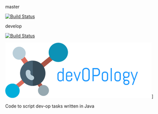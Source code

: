 master

[![Build Status](https://travis-ci.org/devopology/tools.svg?branch=master)](https://travis-ci.org/devopology/tools)

develop

[![Build Status](https://travis-ci.org/devopology/tools.svg?branch=develop)](https://travis-ci.org/devopology/tools)

![devOPology](https://raw.githubusercontent.com/devopology/tools/develop/devOPology.png)]

Code to script dev-op tasks written in Java
